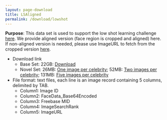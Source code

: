 ```yaml
---
layout: page-download
title: LSAligned
permalink: /download/lowshot
---
```


**Purpose**: This data set is used to support the low shot learning challenge [here](/challenge2/2017). We provide aligned version (face region is cropped and aligned) here. If non-aligned version is needed, please use ImageURL to fetch from the cropped version [here](/download/cropped). 
* Download link
  * Base Set: 22GB: [Download](https://msceleb1mdata.blob.core.windows.net/trainingls/TrainData_Base.zip)
  * Novel Set: 26MB: [One image per celebrity](https://msceleb1mdata.blob.core.windows.net/trainingls/TrainValData_lowshot.tsv); 52MB: [Two images per celebrity](https://msceleb1mdata.blob.core.windows.net/trainingls/TrainData_lowshot_top2.tsv);
  131MB: [Five images per celebrity](https://msceleb1mdata.blob.core.windows.net/trainingls/TrainData_lowshot_top5.tsv)
* File format: text files, each line is an image record containing 5 columns, delimited by TAB.
  * Column1: Image ID
  * Column2: FaceData_Base64Encoded
  * Column3: Freebase MID
  * Column4: ImageSearchRank
  * Column5: ImageURL